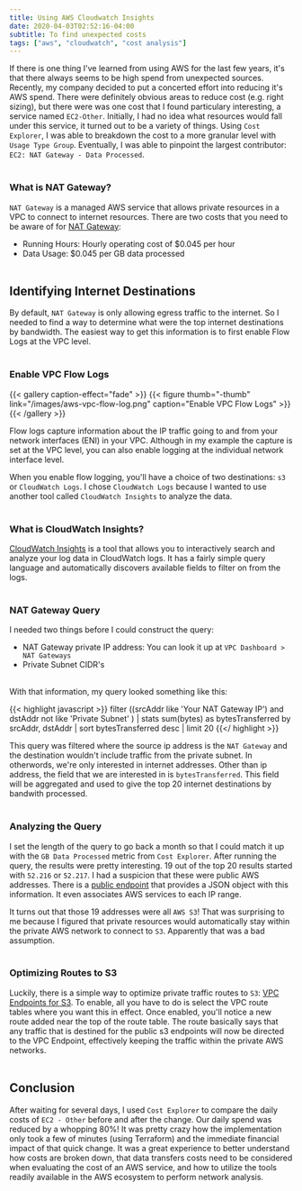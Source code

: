 ```yaml
---
title: Using AWS Cloudwatch Insights
date: 2020-04-03T02:52:16-04:00
subtitle: To find unexpected costs
tags: ["aws", "cloudwatch", "cost analysis"]
---
```


If there is one thing I've learned from using AWS for the last few years, it's that there always seems to be high spend from unexpected sources. Recently, my company decided to put a concerted effort into reducing it's AWS spend. There were definitely obvious areas to reduce cost (e.g. right sizing), but there were was one cost that I found particulary interesting, a service named `EC2-Other`. Initially, I had no idea what resources would fall under this service, it turned out to be a variety of things. Using `Cost Explorer`, I was able to breakdown the cost to a more granular level with `Usage Type Group`. Eventually, I was able to pinpoint the largest contributor: `EC2: NAT Gateway - Data Processed`.  
&nbsp;  

### What is NAT Gateway?
`NAT Gateway` is a managed AWS service that allows private resources in a VPC to connect to internet resources. There are two costs that you need to be aware of for [NAT Gateway](https://aws.amazon.com/vpc/pricing/):

* Running Hours: Hourly operating cost of $0.045 per hour
* Data Usage: $0.045 per GB data processed  
&nbsp;

## Identifying Internet Destinations
By default, `NAT Gateway` is only allowing egress traffic to the internet. So I needed to find a way to determine what were the top internet destinations by bandwidth. The easiest way to get this information is to first enable Flow Logs at the VPC level.  
&nbsp;

### Enable VPC Flow Logs
{{< gallery caption-effect="fade" >}}
  {{< figure thumb="-thumb" link="/images/aws-vpc-flow-log.png" caption="Enable VPC Flow Logs" >}}
{{< /gallery >}}
&nbsp;

Flow logs capture information about the IP traffic going to and from your network interfaces (ENI) in your VPC. Although in my example the capture is set at the VPC level, you can also enable logging at the individual network interface level.

When you enable flow logging, you'll have a choice of two destinations: `s3` or `CloudWatch Logs`. I chose `CloudWatch Logs` because I wanted to use another tool called `CloudWatch Insights` to analyze the data.  
&nbsp;

### What is CloudWatch Insights?
[CloudWatch Insights](https://docs.aws.amazon.com/AmazonCloudWatch/latest/logs/AnalyzingLogData.html) is a tool that allows you to interactively search and analyze your log data in CloudWatch logs. It has a fairly simple query language and automatically discovers available fields to filter on from the logs.  
&nbsp;

### NAT Gateway Query
I needed two things before I could construct the query:

* NAT Gateway private IP address: You can look it up at `VPC Dashboard > NAT Gateways`
* Private Subnet CIDR's  
&nbsp;

With that information, my query looked something like this:

{{< highlight javascript >}}
    filter ((srcAddr like 'Your NAT Gateway IP') and dstAddr not like 'Private Subnet' )
    | stats sum(bytes) as bytesTransferred by srcAddr, dstAddr
    | sort bytesTransferred desc
    | limit 20
{{</ highlight >}}
&nbsp;

This query was filtered where the source ip address is the `NAT Gateway` and the destination wouldn't include traffic from the private subnet. In otherwords, we're only interested in internet addresses. Other than ip address, the field that we are interested in is `bytesTransferred`. This field will be aggregated and used to give the top 20 internet destinations by bandwith processed.  
&nbsp;

### Analyzing the Query
I set the length of the query to go back a month so that I could match it up with the `GB Data Processed` metric from `Cost Explorer`. After running the query, the results were pretty interesting. 19 out of the top 20 results started with `52.216` or `52.217`. I had a suspicion that these were public AWS addresses. There is a [public endpoint](https://ip-ranges.amazonaws.com/ip-ranges.json) that provides a JSON object with this information. It even associates AWS services to each IP range.

It turns out that those 19 addresses were all `AWS S3`! That was surprising to me because I figured that private resources would automatically stay within the private AWS network to connect to `S3`. Apparently that was a bad assumption.  
&nbsp;

### Optimizing Routes to S3
Luckily, there is a simple way to optimize private traffic routes to `S3`: [VPC Endpoints for S3](https://docs.aws.amazon.com/vpc/latest/userguide/vpc-endpoints-s3.html). To enable, all you have to do is select the VPC route tables where you want this in effect. Once enabled, you'll notice a new route added near the top of the route table. The route basically says that any traffic that is destined for the public s3 endpoints will now be directed to the VPC Endpoint, effectively keeping the traffic within the private AWS networks.  
&nbsp;

## Conclusion
After waiting for several days, I used `Cost Explorer` to compare the daily costs of `EC2 - Other` before and after the change. Our daily spend was reduced by a whopping 80%! It was pretty crazy how the implementation only took a few of minutes (using Terraform) and the immediate financial impact of that quick change. It was a great experience to better understand how costs are broken down, that data transfers costs need to be considered when evaluating the cost of an AWS service, and how to utilize the tools readily available in the AWS ecosystem to perform network analysis.